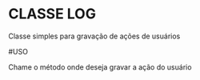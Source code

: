 # CLASSE LOG

Classe simples para gravação de ações de usuários

#USO

Chame o método onde deseja gravar a ação do usuário